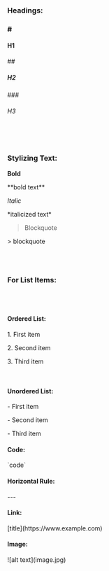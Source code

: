 <h3>Headings:<h3>
<p># <h4>H1</h4></p>
<p>## <h5>H2</h5></p>
<p>### <h6>H3</h6></p>
<br></br>
<h3>Stylizing Text:</h3>
<strong>Bold</strong><p> **bold text**</p>
<em>Italic</em>	<p>*italicized text*</p>
<blockquote>Blockquote</blockquote>	<p>> blockquote</p>
<br></br>
<h3>For List Items:</h3>
</br></br>
<h4>Ordered List:</h4>
<p>   1. First item</p>
<p>   2. Second item</p>
<p>   3. Third item</p>
</br>
<h4>Unordered List:</h4>
<p>   - First item</p>
<p>   - Second item</p>
<p>   - Third item</p>
<p><h4>Code:</h4> `code`</p>
<p><h4>Horizontal Rule:</h4> ---</p>
<p><h4>Link:</h4>	[title](https://www.example.com)</p>
<p><h4>Image:</h4>	![alt text](image.jpg)</p>